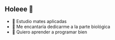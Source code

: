 ## Holeee 👋

- 🔭 Estudio mates aplicadas
- 🌱 Me encantaría dedicarme a la parte biológica
- 💬 Quiero aprender a programar bien
